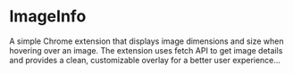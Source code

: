 # ImageInfo
A simple Chrome extension that displays image dimensions and size when hovering over an image. The extension uses fetch API to get image details and provides a clean, customizable overlay for a better user experience...
